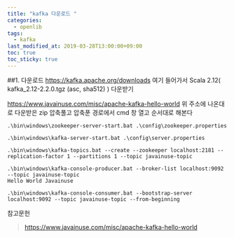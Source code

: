 ```yaml
---
title: "kafka 다운로드 "
categories:
  - openlib
tags:
  - kafka
last_modified_at: 2019-03-28T13:00:00+09:00
toc: true
toc_sticky: true
---
```


##1. 다운로드
https://kafka.apache.org/downloads
여기 들어가서 Scala 2.12( kafka_2.12-2.2.0.tgz (asc, sha512) ) 다운받기

https://www.javainuse.com/misc/apache-kafka-hello-world
위 주소에 나온대로 다운받은 zip 압축풀고 압축푼 경로에서 cmd 창 열고
순서대로 해본다
```
.\bin\windows\zookeeper-server-start.bat .\config\zookeeper.properties
```
```
.\bin\windows\kafka-server-start.bat .\config\server.properties
```
```
.\bin\windows\kafka-topics.bat --create --zookeeper localhost:2181 --replication-factor 1 --partitions 1 --topic javainuse-topic
```
```
.\bin\windows\kafka-console-producer.bat --broker-list localhost:9092 --topic javainuse-topic
Hello World Javainuse
```
```
.\bin\windows\kafka-console-consumer.bat --bootstrap-server localhost:9092 --topic javainuse-topic --from-beginning
```


참고문헌
> https://www.javainuse.com/misc/apache-kafka-hello-world
